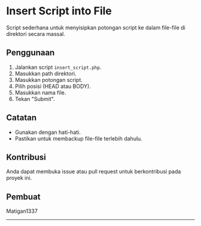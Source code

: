 # Insert Script into File

Script sederhana untuk menyisipkan potongan script ke dalam file-file di direktori secara massal.

## Penggunaan

1. Jalankan script `insert_script.php`.
2. Masukkan path direktori.
3. Masukkan potongan script.
4. Pilih posisi (HEAD atau BODY).
5. Masukkan nama file.
6. Tekan "Submit".

## Catatan

- Gunakan dengan hati-hati.
- Pastikan untuk membackup file-file terlebih dahulu.

## Kontribusi

Anda dapat membuka issue atau pull request untuk berkontribusi pada proyek ini.

## Pembuat

Matigan1337

---
